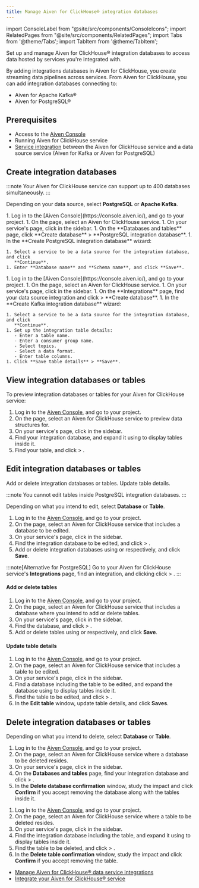 ```yaml
---
title: Manage Aiven for ClickHouse® integration databases
---
```


import ConsoleLabel from "@site/src/components/ConsoleIcons";
import RelatedPages from "@site/src/components/RelatedPages";
import Tabs from '@theme/Tabs';
import TabItem from '@theme/TabItem';

Set up and manage Aiven for ClickHouse® integration databases to access data hosted by
services you're integrated with.

By adding integrations databases in Aiven for ClickHouse, you create
streaming data pipelines across services. From Aiven for ClickHouse, you
can add integration databases connecting to:

- Aiven for Apache Kafka®
- Aiven for PostgreSQL®

## Prerequisites

- Access to the [Aiven Console](https://console.aiven.io/)
- Running Aiven for ClickHouse service
- [Service integration](/docs/products/clickhouse/howto/data-service-integration) between
  the Aiven for ClickHouse service and a data source service (Aiven for Kafka or Aiven for
  PostgreSQL)

## Create integration databases

:::note
Your Aiven for ClickHouse service can support up to 400 databases simultaneously.
:::

Depending on your data source, select **PostgreSQL** or **Apache Kafka**.

<Tabs groupId="group1">
<TabItem value="pg" label="PostgreSQL" default>
1.  Log in to the [Aiven Console](https://console.aiven.io/), and go to your project.
1.  On the <ConsoleLabel name="Services"/> page, select an Aiven for ClickHouse service.
1.  On your service's page, click <ConsoleLabel name="databasesandtables"/> in the
    sidebar.
1.  On the **Databases and tables** page, click **Create database** >
    **PostgreSQL integration database**.
1.  In the **Create PostgreSQL integration database** wizard:

    1. Select a service to be a data source for the integration database, and click
       **Continue**.
    1. Enter **Database name** and **Schema name**, and click **Save**.

</TabItem>
<TabItem value="kafka" label="Apache Kafka">
1.  Log in to the [Aiven Console](https://console.aiven.io/), and go to your project.
1.  On the <ConsoleLabel name="Services"/> page, select an Aiven for ClickHouse service.
1.  On your service's page, click <ConsoleLabel name="integrations"/> in the
    sidebar.
1.  On the **Integrations** page, find your data source integration and click
    <ConsoleLabel name="actions"/> > **Create database**.
1.  In the **Create Kafka integration database** wizard:

    1. Select a service to be a data source for the integration database, and click
       **Continue**.
    1. Set up the integration table details:
       - Enter a table name.
       - Enter a consumer group name.
       - Select topics.
       - Select a data format.
       - Enter table columns.
    1. Click **Save table details** > **Save**.

</TabItem>
</Tabs>

## View integration databases or tables

To preview integration databases or tables for your Aiven for ClickHouse service:

1.  Log in to the [Aiven Console](https://console.aiven.io/), and go to your project.
1.  On the <ConsoleLabel name="Services"/> page, select an Aiven for ClickHouse service to
    preview data structures for.
1.  On your service's page, click <ConsoleLabel name="databasesandtables"/> in the
    sidebar.
1.  Find your integration database, and expand it using <ConsoleLabel name="downarrow"/>
    to display tables inside it.
1.  Find your table, and click <ConsoleLabel name="actions"/> > <ConsoleLabel name="viewdetails"/>.

## Edit integration databases or tables

Add or delete integration databases or tables. Update table details.

:::note
You cannot edit tables inside PostgreSQL integration databases.
:::

Depending on what you intend to edit, select **Database** or **Table**.

<Tabs groupId="group1">
<TabItem value="db" label="Database" default>

1.  Log in to the [Aiven Console](https://console.aiven.io/), and go to your project.
1.  On the <ConsoleLabel name="Services"/> page, select an Aiven for ClickHouse service
    that includes a database to be edited.
1.  On your service's page, click <ConsoleLabel name="databasesandtables"/> in the
    sidebar.
1.  Find the integration database to be edited, and click <ConsoleLabel name="actions"/> >
    <ConsoleLabel name="editdatabase"/>.
1.  Add or delete integration databases using <ConsoleLabel name="add"/> or
    <ConsoleLabel name="delete"/> respectively, and click **Save**.

:::note[Alternative for PostgreSQL]
Go to your Aiven for ClickHouse service's **Integrations** page,
find an integration, and clicking click <ConsoleLabel name="actions"/> >
<ConsoleLabel name="editdatabase"/>.
:::

</TabItem>
<TabItem value="tb" label="Table">

#### Add or delete tables

1.  Log in to the [Aiven Console](https://console.aiven.io/), and go to your project.
1.  On the <ConsoleLabel name="Services"/> page, select an Aiven for ClickHouse service
    that includes a database where you intend to add or delete tables.
1.  On your service's page, click <ConsoleLabel name="databasesandtables"/> in the
    sidebar.
1.  Find the database, and click <ConsoleLabel name="actions"/> >
    <ConsoleLabel name="editdatabase"/>.
1.  Add or delete tables using <ConsoleLabel name="addtable"/> or
    <ConsoleLabel name="delete"/> respectively, and click **Save**.

#### Update table details

1.  Log in to the [Aiven Console](https://console.aiven.io/), and go to your project.
1.  On the <ConsoleLabel name="Services"/> page, select an Aiven for ClickHouse service
    that includes a table to be edited.
1.  On your service's page, click <ConsoleLabel name="databasesandtables"/> in the
    sidebar.
1.  Find a database including the table to be edited, and expand the database using
    <ConsoleLabel name="downarrow"/> to display tables inside it.
1.  Find the table to be edited, and click <ConsoleLabel name="actions"/> >
    <ConsoleLabel name="edittable"/>.
1.  In the **Edit table** window, update table details, and click **Saves**.

</TabItem>
</Tabs>

## Delete integration databases or tables

Depending on what you intend to delete, select **Database** or **Table**.

<Tabs groupId="group1">
<TabItem value="db" label="Database" default>

1.  Log in to the [Aiven Console](https://console.aiven.io/), and go to your project.
1.  On the <ConsoleLabel name="Services"/> page, select an Aiven for ClickHouse service
    where a database to be deleted resides.
1.  On your service's page, click <ConsoleLabel name="databasesandtables"/> in the
    sidebar.
1.  On the **Databases and tables** page, find your integration database and click
    <ConsoleLabel name="actions"/> > <ConsoleLabel name="deletedatabase"/>.
1.  In the **Delete database confirmation** window, study the impact and
    click **Confirm** if you accept removing the database along with the tables inside it.

</TabItem>
<TabItem value="tb" label="Table">

1.  Log in to the [Aiven Console](https://console.aiven.io/), and go to your project.
1.  On the <ConsoleLabel name="Services"/> page, select an Aiven for ClickHouse service
    where  a table to be deleted resides.
1.  On your service's page, click <ConsoleLabel name="databasesandtables"/> in the
    sidebar.
1.  Find the integration database including the table, and expand it using
    <ConsoleLabel name="downarrow"/> to display tables inside it.
1.  Find the table to be deleted, and click <ConsoleLabel name="actions"/> >
    <ConsoleLabel name="deletetable"/>.
1.  In the **Delete table confirmation** window, study the impact and click **Confirm** if
    you accept removing the table.

</TabItem>
</Tabs>

<RelatedPages/>

-   [Manage Aiven for ClickHouse® data service integrations](/docs/products/clickhouse/howto/data-service-integration)
-   [Integrate your Aiven for ClickHouse® service](/docs/products/clickhouse/howto/list-integrations)
